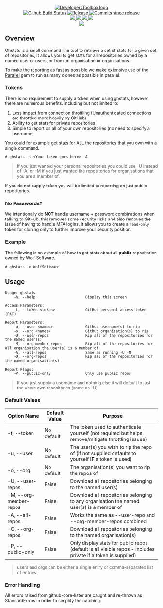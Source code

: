 <p align="center">
    <a href="https://github.com/DevelopersToolbox/">
        <img src="https://cdn.wolfsoftware.io/assets/images/github/organisations/developerstoolbox/black-and-white-circle-256.png" alt="DevelopersToolbox logo" />
    </a>
    <br />
    <a href="https://github.com/DevelopersToolbox/github-repo-stats/actions/workflows/ci.yml">
        <img src="https://img.shields.io/github/workflow/status/DevelopersToolbox/github-repo-stats/ci/master?style=for-the-badge" alt="Github Build Status">
    </a>
    <a href="https://github.com/DevelopersToolbox/github-repo-stats/releases/latest">
        <img src="https://img.shields.io/github/v/release/DevelopersToolbox/github-repo-stats?color=blue&label=Latest%20Release&style=for-the-badge" alt="Release">
    </a>
    <a href="https://github.com/DevelopersToolbox/github-repo-stats/releases/latest">
        <img src="https://img.shields.io/github/commits-since/DevelopersToolbox/github-repo-stats/latest.svg?color=blue&style=for-the-badge" alt="Commits since release">
    </a>
    <br />
    <a href=".github/CODE_OF_CONDUCT.md">
        <img src="https://img.shields.io/badge/Code%20of%20Conduct-blue?style=for-the-badge" />
    </a>
    <a href=".github/CONTRIBUTING.md">
        <img src="https://img.shields.io/badge/Contributing-blue?style=for-the-badge" />
    </a>
    <a href=".github/SECURITY.md">
        <img src="https://img.shields.io/badge/Report%20Security%20Concern-blue?style=for-the-badge" />
    </a>
    <a href="https://github.com/DevelopersToolbox/github-repo-stats/issues">
        <img src="https://img.shields.io/badge/Get%20Support-blue?style=for-the-badge" />
    </a>
    <br />
    <a href="https://wolfsoftware.io/">
        <img src="https://img.shields.io/badge/Created%20by%20Wolf%20Software-blue?style=for-the-badge" />
    </a>
</p>

## Overview

Ghstats is a small command line tool to retrieve a set of stats for a given set of repositories, It allows you to get stats for all repositories owned by a named user or users, or from an organisation or organisations.

To make the reporting as fast as possible we make extensive use of the [Parallel](https://rubygems.org/gems/parallel) gem to run as many clones as possible in parallel.

### Tokens

There is no requirement to supply a token when using ghstats, however there are numerous benefits. including but not limited to:

1. Less impact from connection throttling (Unauthenticated connections are throttled more heavily by GitHub)
2. Ability to get stats for private repositories
3. Simple to report on all of your own repositories (no need to specify a username)

You could for example get stats for ALL the repositories that you own with a single command.

```
# ghstats -t <Your token goes here> -A
```

> If you just wanted your personal repositories you could use -U instead of -A, or -M if you just wanted the repositories for organisations that you are a member of.

If you do not supply token you will be limited to reporting on just public repositories.

### No Passwords?

We intentionally do **NOT** handle username + password combinations when talking to GitHub, this removes some security risks and also removes the issue of having to handle MFA logins. It allows you to create a `read-only` token for cloning only to further improve your security position.

### Example

The following is an example of how to get stats about all **public** repositories owned by Wolf Software.

```shell
# ghstats -o WolfSoftware
```

## Usage

```shell
Usage: ghstats
    -h, --help                       Display this screen

Access Parameters:
    -t, --token <token>              GitHub personal access token (PAT)

Report Parameters:
    -u, --user <names>               Github username(s) to rip
    -o, --org <names>                Github organisation(s) to rip
    -U, --user-repos                 Rip all of the repositories for the named user(s)
    -M, --org-member-repos           Rip all of the repositories for all organisation the user(s) is a member of
    -A, --all-repos                  Same as running -U -M
    -O, --org-repos                  Rip all of the repositories for the named organisation(s)

Report Flags:
    -P, --public-only                Only use public repos
```

> If you just supply a username and nothing else it will default to just the users own repositories (same as -U)

### Default Values

| Option Name            | Default Value  | Purpose |
| ---------------------- | -------------- | ------- |
| -t, --token            | No default     | The token used to authenticate yourself (not required but helps remove/mitigate throttling issues) | 
| -u, --user             | No default     | The user(s) you wish to rip the repo of (if not supplied defaults to yourself **IF** a token is used) |
| -o, --org              | No default     | The organisation(s) you want to rip the repos of |
| -U, --user-repos       | False          | Download all repositories belonging to the named user(s) |
| -M, --org-member-repos | False          | Download all repositories belonging to any organisation the named user(s) is a member of |
| -A, --all-repos        | False          | Works the same as --user-repo and --org-member-repos combined |
| -O, --org-repos        | False          | Download all repositories belonging to the named organisation(s) |
| -P, --public-only      | False          | Only display stats for public repos (default is all visible repos - includes private if a token is supplied) |

> users and orgs can be either a single entry or comma-separated list of entries.

### Error Handling

All errors raised from github-core-lister are caught and re-thrown as StandardErrors in order to simplify the catching.
